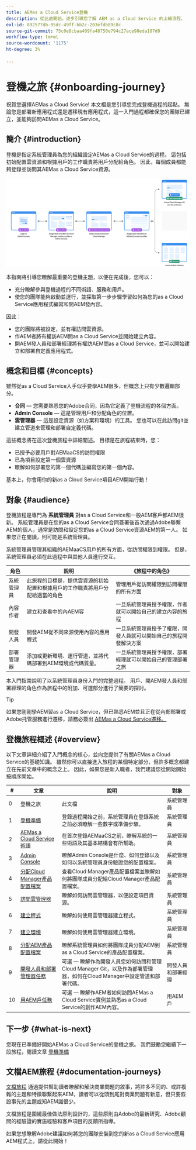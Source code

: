 ```yaml
---
title: AEMas a Cloud Service登機
description: 從此處開始，逐步引導您了解 AEM as a Cloud Service 的上線流程。
exl-id: 892577db-05dc-49ff-bb2c-203efdb89c8c
source-git-commit: 75c0e8cbaa409fa48750e794c27ace98eda107d0
workflow-type: tm+mt
source-wordcount: '1175'
ht-degree: 3%

---
```



# 登機之旅 {#onboarding-journey}

祝賀您選擇AEMas a Cloud Service! 本文檔是您引導您完成登機過程的起點。 無論您是部署新應用程式還是遷移現有應用程式，這一入門過程都確保您的團隊已建立，並能夠訪問AEMas a Cloud Service。

## 簡介 {#introduction}

登機是指定系統管理員為您的組織設定AEMas a Cloud Service的過程。 這包括初始配置雲資源和根據用戶的工作職責將用戶分配給角色。 因此，每個成員都能夠登錄並訪問其AEMas a Cloud Service資源。

![登機之旅](/help/journey-onboarding/assets/onboarding-journey.png)

本指南將引導您瞭解最重要的登機主題，以便在完成後，您可以：

* 充分瞭解參與登機過程的不同術語、服務和用戶。
* 使您的團隊能夠啟動並運行，並採取第一步步驟學習如何為您的as a Cloud Service應用程式編寫和開AEM發內容。

因此：

* 您的團隊將被設定，並有權訪問雲資源。
* 作AEM者將有權訪AEM問as a Cloud Service並開始建立內容。
* 開AEM發人員和部署經理將有權訪AEM問as a Cloud Service，並可以開始建立和部署自定義應用程式。

## 概念和目標 {#concepts}

雖然從as a Cloud Service入手似乎要學AEM很多，但概念上只有少數邏輯部分。

* **合同**  — 您需要熟悉您的Adobe合同，因為它定義了登機流程的各個方面。
* **Admin Console**  — 這是管理用戶和分配角色的位置。
* **雲管理器**  — 這是設定資源（如方案和環境）的工具。 您也可以在此訪問git並建立管道來管理和部署自定義代碼。

這些概念將在這次登機旅程中詳細闡述。 目標是在旅程結束時，您：

* 已授予必要用戶對AEMaaCS的訪問權限
* 已為項目設定第一個雲資源
* 瞭解如何部署您的第一個代碼並編寫您的第一個內容。

基本上，你會用你的新as a Cloud Service項目AEM開始行動！

## 對象 {#audience}

登機旅程是專門為 **系統管理員** 對as a Cloud Service和一般AEM客戶都AEM很新。 系統管理員是在您的as a Cloud Service合同簽署後首次通過Adobe聯繫AEM的個人，通常是訪問和設定您的as a Cloud Service資源AEM的第一人。 如果您正在閱讀，則可能是系統管理員。

系統管理員管理其組織的AEMaaCS用戶的所有方面，從訪問權限到權限。 但是，系統管理員必須在此過程中與其他人員進行交互。

| 角色 | 說明 | 《旅程中的角色》 |
|---|---|---|
| 系統管理員 | 此旅程的目標是，提供雲資源的初始配置和根據用戶的工作職責將用戶分配給適當的角色 | 管理用戶從訪問權限到訪問權限的所有方面 |
| 內容作者 | 建立和查看中的內AEM容 | 一旦系統管理員授予權限，作者就可以開始自己的建立內容的旅程 |
| 開發人員 | 開發AEM從不同來源使用內容的應用程式 | 一旦系統管理員授予了權限，開發人員就可以開始自己的旅程開發解決方案 |
| 部署管理器 | 添加或更新環境、運行管道，並將代碼部署到AEM環境或代碼質量。 | 一旦系統管理員授予權限，部署經理就可以開始自己的管理部署之旅 |

本入門指南說明了以系統管理員身份入門的完整過程。 用戶、開AEM發人員和部署經理的角色作為旅程中的附加、可選部分進行了簡要的探討。

>[!TIP]
>
>如果您剛剛學AEM習as a Cloud Service，但已熟悉AEM並且正在從內部部署或Adobe托管服務進行遷移，請務必簽出 [AEMas a Cloud Service遷移。](/help/journey-migration/getting-started.md)

## 登機旅程概述 {#overview}

以下文章詳細介紹了入門概念的核心，並向您提供了有關AEMas a Cloud Service的基礎知識。 雖然你可以直接進入旅程的某個特定部分，但許多概念都建立在先前文章中的概念之上。 因此，如果您是新入職者，我們建議您從開始開始按順序開始。

| # | 文章 | 說明 | 對象 |
|---|---|---|---|
| 0 | 登機之旅 | 此文檔 | 系統管理員 |
| 1 | [登機準備](preparation.md) | 登錄過程開始之前，系統管理員在登錄系統之前必須瞭解一些數字或準備步驟。 | 系統管理員 |
| 2 | [AEMas a Cloud Service術語](terminology.md) | 在首次登錄AEMaaCS之前，瞭解系統的一些術語及其基本結構會有所幫助。 | 系統管理員 |
| 3 | [Admin Console](admin-console.md) | 瞭解Admin Console是什麼、如何登錄以及如何以系統管理員身份驗證您的配置檔案。 | 系統管理員 |
| 4 | [分配Cloud Manager產品配置檔案](assign-profiles-cloud-manager.md) | 查看Cloud Manager產品配置檔案並瞭解如何將團隊成員分配給Cloud Manager產品配置檔案。 | 系統管理員 |
| 5 | [訪問雲管理器](cloud-manager.md) | 瞭解如何訪問雲管理器，以便設定項目資源。 | 系統管理員 |
| 6 | [建立程式](create-program.md) | 瞭解如何使用雲管理器建立程式。 | 系統管理員 |
| 7 | [建立環境](create-environments.md) | 瞭解如何使用雲管理器建立環境。 | 系統管理員 |
| 8 | [分配AEM產品配置檔案](assign-profiles-aem.md) | 瞭解系統管理員如何將團隊成員分配AEM到as a Cloud Service的產品配置檔案。 | 系統管理員 |
| 9 | [開發人員和部署管理器任務](developers.md) | 可選 — 瞭解作為開發人員您如何訪問和管理Cloud Manager Git，以及作為部署管理器，如何在Cloud Manager中設定管道和部署代碼。 | 開發人員和部署經理 |
| 10 | [用AEM戶任務](aem-users.md) | 可選 — 瞭解作AEM者如何訪問AEMas a Cloud Service實例並熟悉as a Cloud Service的創作AEM內容。 | 用AEM戶 |

## 下一步 {#what-is-next}

您現在已準備好開始AEMas a Cloud Service的登機之旅。 我們鼓勵您繼續下一段旅程，閱讀文章 [登機準備](preparation.md)

## 文檔AEM旅程 {#documentation-journeys}

[文檔旅程](/help/journey-documentation/documentation-journeys.md) 通過提供幫助讀者瞭解和解決商業問題的敘事，將許多不同的、或許複雜的主題和特徵聯繫起來AEM，讀者可以從頭到尾對商業問題有新意，但只要假設事先的主題或知AEM識很少。

文檔旅程是圍繞最佳做法原則設計的，這些原則由Adobe的最新研究、Adobe顧問的經驗證的實施經驗和客戶項目的反饋所指導。

如果您想瞭解Adobe建議如何將您的團隊安裝到您的新as a Cloud Service應用AEM程式上，請從此開始！
